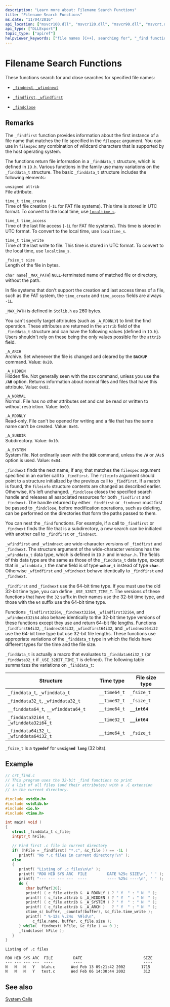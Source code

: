 ```yaml
---
description: "Learn more about: Filename Search Functions"
title: "Filename Search Functions"
ms.date: "11/04/2016"
api_location: ["msvcr100.dll", "msvcr120.dll", "msvcr90.dll", "msvcrt.dll", "msvcr80.dll", "msvcr110.dll", "msvcr110_clr0400.dll"]
api_type: ["DLLExport"]
topic_type: ["apiref"]
helpviewer_keywords: ["file names [C++], searching for", "_find function", "wfind function", "find function", "_wfind function"]
---
```

# Filename Search Functions

These functions search for and close searches for specified file names:

- [`_findnext`, `_wfindnext`](../c-runtime-library/reference/findnext-functions.md)

- [`_findfirst`, `_wfindfirst`](../c-runtime-library/reference/findfirst-functions.md)

- [`_findclose`](../c-runtime-library/reference/findclose.md)

## Remarks

The `_findfirst` function provides information about the first instance of a file name that matches the file specified in the `filespec` argument. You can use in `filespec` any combination of wildcard characters that is supported by the host operating system.

The functions return file information in a `_finddata_t` structure, which is defined in `IO.h`. Various functions in the family use many variations on the `_finddata_t` structure. The basic `_finddata_t` structure includes the following elements:

`unsigned attrib`\
File attribute.

`time_t time_create`\
Time of file creation (`-1L` for FAT file systems). This time is stored in UTC format. To convert to the local time, use [`localtime_s`](../c-runtime-library/reference/localtime-s-localtime32-s-localtime64-s.md).

`time_t time_access`\
Time of the last file access (`-1L` for FAT file systems). This time is stored in UTC format. To convert to the local time, use `localtime_s`.

`time_t time_write`\
Time of the last write to file. This time is stored in UTC format. To convert to the local time, use `localtime_s`.

`_fsize_t size`\
Length of the file in bytes.

`char name`[ `_MAX_PATH`]
`NULL`-terminated name of matched file or directory, without the path.

In file systems that don't support the creation and last access times of a file, such as the FAT system, the `time_create` and `time_access` fields are always `-1L`.

`_MAX_PATH` is defined in `Stdlib.h` as 260 bytes.

You can't specify target attributes (such as `_A_RDONLY`) to limit the find operation. These attributes are returned in the `attrib` field of the `_finddata_t` structure and can have the following values (defined in `IO.h`). Users shouldn't rely on these being the only values possible for the `attrib` field.

`_A_ARCH`\
Archive. Set whenever the file is changed and cleared by the **`BACKUP`** command. Value: `0x20`.

`_A_HIDDEN`\
Hidden file. Not generally seen with the `DIR` command, unless you use the **`/AH`** option. Returns information about normal files and files that have this attribute. Value: `0x02`.

`_A_NORMAL`\
Normal. File has no other attributes set and can be read or written to without restriction. Value: `0x00`.

`_A_RDONLY`\
Read-only. File can't be opened for writing and a file that has the same name can't be created. Value: `0x01`.

`_A_SUBDIR`\
Subdirectory. Value: `0x10`.

`_A_SYSTEM`\
System file. Not ordinarily seen with the **`DIR`** command, unless the **`/A`** or **`/A:S`** option is used. Value: `0x04`.

`_findnext` finds the next name, if any, that matches the `filespec` argument specified in an earlier call to `_findfirst`. The `fileinfo` argument should point to a structure initialized by the previous call to `_findfirst`. If a match is found, the `fileinfo` structure contents are changed as described earlier. Otherwise, it's left unchanged. `_findclose` closes the specified search handle and releases all associated resources for both `_findfirst` and `_findnext`. The handle returned by either `_findfirst` or `_findnext` must first be passed to `_findclose`, before modification operations, such as deleting, can be performed on the directories that form the paths passed to them.

You can nest the `_find` functions. For example, if a call to `_findfirst` or `_findnext` finds the file that is a subdirectory, a new search can be initiated with another call to `_findfirst` or `_findnext`.

`_wfindfirst` and `_wfindnext` are wide-character versions of `_findfirst` and `_findnext`. The structure argument of the wide-character versions has the `_wfinddata_t` data type, which is defined in `IO.h` and in `Wchar.h`. The fields of this data type are the same as those of the `_finddata_t` data type, except that in `_wfinddata_t` the name field is of type **`wchar_t`** instead of type **`char`**. Otherwise `_wfindfirst` and `_wfindnext` behave identically to `_findfirst` and `_findnext`.

`_findfirst` and `_findnext` use the 64-bit time type. If you must use the old 32-bit time type, you can define `_USE_32BIT_TIME_T`. The versions of these functions that have the `32` suffix in their names use the 32-bit time type, and those with the `64` suffix use the 64-bit time type.

Functions `_findfirst32i64`, `_findnext32i64`, `_wfindfirst32i64`, and `_wfindnext32i64` also behave identically to the 32-bit time type versions of these functions except they use and return 64-bit file lengths. Functions `_findfirst64i32`, `_findnext64i32`, `_wfindfirst64i32`, and `_wfindnext64i32` use the 64-bit time type but use 32-bit file lengths. These functions use appropriate variations of the `_finddata_t` type in which the fields have different types for the time and the file size.

`_finddata_t` is actually a macro that evaluates to `_finddata64i32_t` (or `_finddata32_t` if `_USE_32BIT_TIME_T` is defined). The following table summarizes the variations on `_finddata_t`:

|Structure|Time type|File size type|
|---------------|---------------|--------------------|
|`_finddata_t`, `_wfinddata_t`|`__time64_t`|`_fsize_t`|
|`_finddata32_t`, `_wfinddata32_t`|`__time32_t`|`_fsize_t`|
|`__finddata64_t`, `__wfinddata64_t`|`__time64_t`|**`__int64`**|
|`_finddata32i64_t`, `_wfinddata32i64_t`|`__time32_t`|**`__int64`**|
|`_finddata64i32_t`, `_wfinddata64i32_t`|`__time64_t`|`_fsize_t`|

`_fsize_t` is a **`typedef`** for **`unsigned long`** (32 bits).

## Example

```c
// crt_find.c
// This program uses the 32-bit _find functions to print
// a list of all files (and their attributes) with a .C extension
// in the current directory.

#include <stdio.h>
#include <stdlib.h>
#include <io.h>
#include <time.h>

int main( void )
{
   struct _finddata_t c_file;
   intptr_t hFile;

   // Find first .c file in current directory
   if( (hFile = _findfirst( "*.c", &c_file )) == -1L )
      printf( "No *.c files in current directory!\n" );
   else
   {
      printf( "Listing of .c files\n\n" );
      printf( "RDO HID SYS ARC  FILE         DATE %25c SIZE\n", ' ' );
      printf( "--- --- --- ---  ----         ---- %25c ----\n", ' ' );
      do {
         char buffer[30];
         printf( ( c_file.attrib & _A_RDONLY ) ? " Y  " : " N  " );
         printf( ( c_file.attrib & _A_HIDDEN ) ? " Y  " : " N  " );
         printf( ( c_file.attrib & _A_SYSTEM ) ? " Y  " : " N  " );
         printf( ( c_file.attrib & _A_ARCH )   ? " Y  " : " N  " );
         ctime_s( buffer, _countof(buffer), &c_file.time_write );
         printf( " %-12s %.24s  %9ld\n",
            c_file.name, buffer, c_file.size );
      } while( _findnext( hFile, &c_file ) == 0 );
      _findclose( hFile );
   }
}
```

```Output
Listing of .c files

RDO HID SYS ARC  FILE         DATE                           SIZE
--- --- --- ---  ----         ----                           ----
N   N   N   Y   blah.c       Wed Feb 13 09:21:42 2002       1715
N   N   N   Y   test.c       Wed Feb 06 14:30:44 2002        312
```

## See also

[System Calls](../c-runtime-library/system-calls.md)
